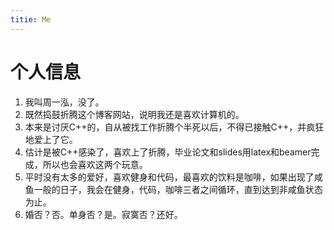 ```yaml
---
titie: Me
---
```


# 个人信息
1. 我叫周一泓，没了。
2. 既然捣鼓折腾这个博客网站，说明我还是喜欢计算机的。
3. 本来是讨厌C++的，自从被找工作折腾个半死以后，不得已接触C++，并疯狂地爱上了它。
4. 估计是被C++感染了，喜欢上了折腾，毕业论文和slides用latex和beamer完成，所以也会喜欢这两个玩意。
5. 平时没有太多的爱好，喜欢健身和代码，最喜欢的饮料是咖啡，如果出现了咸鱼一般的日子，我会在健身，代码，咖啡三者之间循环，直到达到非咸鱼状态为止。
6. 婚否？否。单身否？是。寂寞否？还好。